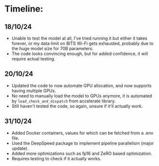 # Timeline:

## 18/10/24
- Unable to test the model at all, I've tried running it but either it takes forever, or my data limit on BITS Wi-Fi gets exhausted, probably due to the huge model size for 70B parameters.
- The code looks convincing enough, but for added confidence, it will require actual testing.

## 20/10/24
- Updated the code to now automate GPU allocation, and now supports having multiple GPUs.
- No need to manually load the model to GPUs anymore, it is automated by `load_check_and_dispatch` from accelerate library.
- Still haven't tested the code, so again, unsure if it'll actually work.

## 31/10/24
- Added Docker containers, values for which can be fetched from a .env file.
- Used the DeepSpeed package to implement pipeline parallelism (major update).
- Added more optimizations such as fp16 and ZeRO based optimization.
- Requires testing to check if it actually works.
